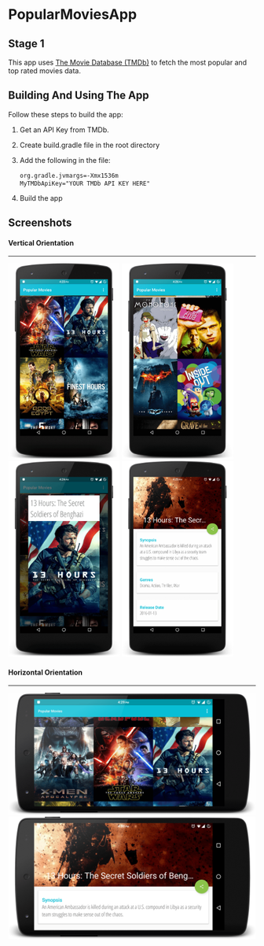 PopularMoviesApp
=================
## Stage 1

This app uses [The Movie Database (TMDb)](https://www.themoviedb.org)
to fetch the most popular and top rated movies data.

## Building And Using The App

Follow these steps to build the app:

1. Get an API Key from TMDb.
2. Create build.gradle file in the root directory
3. Add the following in the file:

    ```
    org.gradle.jvmargs=-Xmx1536m
    MyTMDbApiKey="YOUR TMDb API KEY HERE"
    ```
4. Build the app

## Screenshots

#### Vertical Orientation
-------------------------
<img src="/screenshots/movie_main_activity_popular.png" width="45%">
<img src="/screenshots/movie_main_activity_toprated.png" width="45%">
<img src="/screenshots/movie_dialog.png" width="45%">
<img src="/screenshots/movie_detail_activity.png" width="45%">

#### Horizontal Orientation
---------------------------
<img src="/screenshots/horizontal_movie_main_activity_popular.png">
<img src="/screenshots/horizontal_movie_detail_activity.png">



